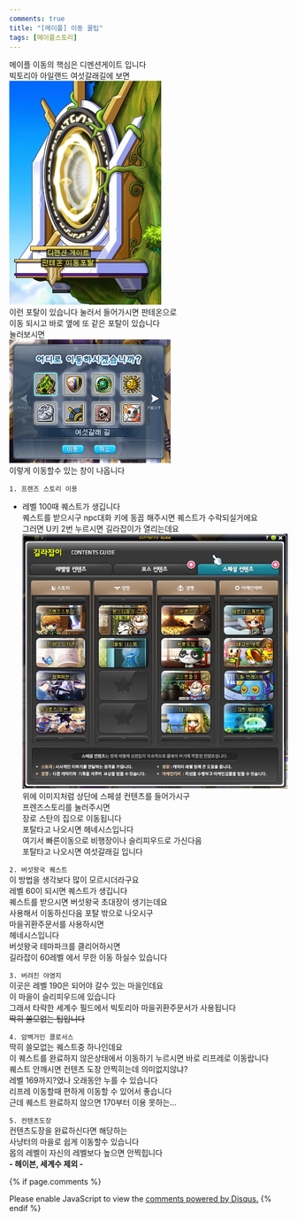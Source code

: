 ```yaml
---
comments: true
title: "[메이플] 이동 꿀팁"
tags: [메이플스토리]
---
```


메이플 이동의 핵심은 디멘션게이트 입니다  
빅토리아 아일랜드 여섯갈래길에 보면  
![Maple](/assets/image/Maple/maple03.jfif)  
이런 포탈이 있습니다 눌러서 들어가시면 판테온으로  
이동 되시고 바로 옆에 또 같은 포탈이 있습니다  
눌러보시면  
![Maple](/assets/image/Maple/maple04.png)  
이렇게 이동할수 있는 창이 나옵니다  

`1. 프렌즈 스토리 이용`  
- 레벨 100때 퀘스트가 생깁니다  
퀘스트를 받으시구 npc대화 키에 동꼽 해주시면 퀘스트가 수락되실거에요  
그러면 U키 2번 누르시면 길라잡이가 열리는데요  
![Maple](/assets/image/Maple/maple05.png)  
위에 이미지처럼 상단에 스페셜 컨텐츠를 들어가시구  
프렌즈스토리를 눌러주시면  
장로 스탄의 집으로 이동됩니다  
포탈타고 나오시면 헤네시스입니다  
여기서 빠른이동으로 비행장이나 슬리피우드로 가신다음  
포탈타고 나오시면 여섯갈래길 입니다

`2. 버섯왕국 퀘스트`  
이 방법을 생각보다 많이 모르시더라구요  
레벨 60이 되시면 퀘스트가 생깁니다  
퀘스트를 받으시면 버섯왕국 초대장이 생기는데요  
사용해서 이동하신다음 포탈 밖으로 나오시구  
마을귀환주문서를 사용하시면  
헤네시스입니다  
버섯왕국 테마파크를 클리어하시면  
길라잡이 60레벨 에서 무한 이동 하실수 있습니다

`3. 버려진 야영지`  
이곳은 레벨 190은 되어야 갈수 있는 마을인데요  
이 마을이 슬리피우드에 있습니다  
그래서 타락한 세계수 필드에서 빅토리아 마을귀환주문서가 사용됩니다  
~~딱히 쓸모없는 팁입니다~~

`4. 암벽거인 콜로서스`  
딱히 쓸모없는 퀘스트중 하나인데요  
이 퀘스트를 완료하지 않은상태에서 이동하기 누르시면 바로 리프레로 이동랍니다  
퀘스트 안깨시면 컨텐츠 도장 안찍히는데 의미없지않냐?  
레벨 169까지?였나 오래동안 누를 수 있습니다  
리프레 이동할때 편하게 이동할 수 있어서 좋습니다  
근데 퀘스트 완료하지 않으면 170부터 이용 못하는...

`5. 컨텐츠도장`  
컨텐츠도장을 완료하신다면 해당하는  
사냥터의 마을로 쉽게 이동할수 있습니다  
몹의 레벨이 자신의 레벨보다 높으면 안찍힙니다  
**- 헤이븐, 세계수 제외 -**

{% if page.comments %}
<div id="disqus_thread"></div>
<script>

/**
*  RECOMMENDED CONFIGURATION VARIABLES: EDIT AND UNCOMMENT THE SECTION BELOW TO INSERT DYNAMIC VALUES FROM YOUR PLATFORM OR CMS.
*  LEARN WHY DEFINING THESE VARIABLES IS IMPORTANT: https://disqus.com/admin/universalcode/#configuration-variables*/
/*
var disqus_config = function () {
this.page.url = PAGE_URL;  // Replace PAGE_URL with your page's canonical URL variable
this.page.identifier = PAGE_IDENTIFIER; // Replace PAGE_IDENTIFIER with your page's unique identifier variable
};
*/
(function() { // DON'T EDIT BELOW THIS LINE
var d = document, s = d.createElement('script');
s.src = 'https://dndl93.disqus.com/embed.js';
s.setAttribute('data-timestamp', +new Date());
(d.head || d.body).appendChild(s);
})();
</script>
<noscript>Please enable JavaScript to view the <a href="https://disqus.com/?ref_noscript">comments powered by Disqus.</a></noscript>
{% endif %}